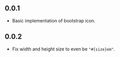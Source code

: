 ## 0.0.1

- Basic implementation of bootstrap icon.

## 0.0.2

- Fix width and height size to even be `"#{size}em"`.